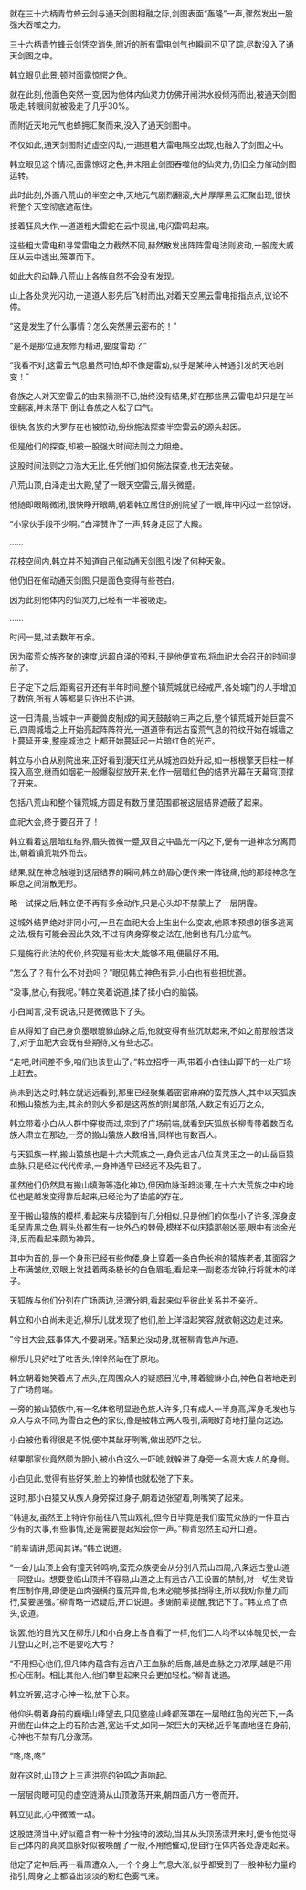 
就在三十六柄青竹蜂云剑与通天剑图相融之际,剑图表面“轰隆”一声,骤然发出一股强大吞噬之力。

三十六柄青竹蜂云剑凭空消失,附近的所有雷电剑气也瞬间不见了踪,尽数没入了通天剑图之中。

韩立眼见此景,顿时面露惊愕之色。

就在此刻,他面色突然一变,因为他体内仙灵力仿佛开闸洪水般倾泻而出,被通天剑图吸走,转眼间就被吸走了几乎30%。

而附近天地元气也蜂拥汇聚而来,没入了通天剑图中。

不仅如此,通天剑图附近虚空闪动,一道道粗大雷电隔空出现,也融入了剑图之中。

韩立眼见这个情况,面露惊讶之色,并未阻止剑图吞噬他的仙灵力,仍旧全力催动剑图运转。

此时此刻,外面八荒山的半空之中,天地元气剧烈翻滚,大片厚厚黑云汇聚出现,很快将整个天空彻底遮蔽住。

接着狂风大作,一道道粗大雷蛇在云中现出,电闪雷鸣起来。

这些粗大雷电和寻常雷电之力截然不同,赫然散发出阵阵雷电法则波动,一股庞大威压从云中透出,笼罩而下。

如此大的动静,八荒山上各族自然不会没有发现。

山上各处灵光闪动,一道道人影先后飞射而出,对着天空黑云雷电指指点点,议论不停。

“这是发生了什么事情？怎么突然黑云密布的！”

“是不是那位道友修为精进,要度雷劫？”

“我看不对,这雷云气息虽然可怕,却不像是雷劫,似乎是某种大神通引发的天地剧变！”

各族之人对天空雷云的由来猜测不已,始终没有结果,好在那些黑云雷电却只是在半空翻滚,并未落下,倒让各族之人松了口气。

很快,各族的大罗存在也被惊动,纷纷施法探查半空雷云的源头起因。

但是他们的探查,却被一股强大时间法则之力阻绝。

这股时间法则之力浩大无比,任凭他们如何施法探查,也无法突破。

八荒山顶,白泽走出大殿,望了一眼天空雷云,眉头微蹙。

他随即眼睛微闭,很快睁开眼睛,朝着韩立居住的别院望了一眼,眸中闪过一丝惊讶。

“小家伙手段不少啊。”白泽赞许了一声,转身走回了大殿。

……

花枝空间内,韩立并不知道自己催动通天剑图,引发了何种天象。

他仍旧在催动通天剑图,只是面色变得有些苍白。

因为此刻他体内的仙灵力,已经有一半被吸走。

……

时间一晃,过去数年有余。

因为蛮荒众族齐聚的速度,远超白泽的预料,于是他便宣布,将血祀大会召开的时间提前了。

日子定下之后,距离召开还有半年时间,整个镇荒城就已经戒严,各处城门的人手增加了数倍,所有人等都是只许出不许进。

这一日清晨,当城中一声夔兽皮制成的闻天鼓敲响三声之后,整个镇荒城开始巨震不已,四周城墙之上开始亮起阵阵符光,一道道带有远古蛮荒气息的符纹开始在城墙之上蔓延开来,整座城池之上都开始蔓延起一片暗红色的光芒。

韩立与小白从别院出来,正好看到漫天红光从城池四处升起,如一根根擎天巨柱一样探入高空,继而如烟花一般爆裂绽放开来,化作一层暗红色的结界光幕在天幕穹顶撑了开来。

包括八荒山和整个镇荒城,方圆足有数万里范围都被这层结界遮蔽了起来。

血祀大会,终于要召开了！

韩立看着这层暗红结界,眉头微微一蹙,双目之中晶光一闪之下,便有一道神念分离而出,朝着镇荒城外而去。

结果,就在神念触碰到这层结界的瞬间,韩立的眉心便传来一阵锐痛,他的那缕神念在瞬息之间消散无形。

略一试探之后,韩立便不再有多余动作,只是心头却不禁蒙上了一层阴霾。

这城外结界绝对非同小可,一旦在血祀大会上生出什么变故,他原本预想的很多逃离之法,极有可能会因此失效,不过有肉身穿梭之法在,他倒也有几分底气。

只是施行此法的代价,终究是有些太大,能够不用,便最好不用。

“怎么了？有什么不对劲吗？”眼见韩立神色有异,小白也有些担忧道。

“没事,放心,有我呢。”韩立笑着说道,揉了揉小白的脑袋。

小白闻言,没有说话,只是微微低下了头。

自从得知了自己身负墨眼貔貅血脉之后,他就变得有些沉默起来,不如之前那般活泼了,对于血祀大会既有些期待,又有些忐忑。

“走吧,时间差不多,咱们也该登山了。”韩立招呼一声,带着小白往山脚下的一处广场上赶去。

尚未到达之时,韩立就远远看到,那里已经聚集着密密麻麻的蛮荒族人,其中以天狐族和搬山猿族为主,其余的则大多都是这两族的附属部落,人数足有近万之众,

韩立带着小白从人群中穿梭而过,来到了广场前端,就看到天狐族长柳青带着数百名族人肃立在那边,一旁的搬山猿族人数相当,同样也有数百人。

与天狐族一样,搬山猿族也是十六大荒族之一,身负远古八位真灵王之一的山岳巨猿血脉,只是经过代代传承,一身神通早已经远不及先祖了。

虽然他们仍然具有搬山填海等造化神功,但因血脉渐趋淡薄,在十六大荒族之中的地位也是越发变得靠后起来,已经沦为了垫底的存在。

至于搬山猿族的模样,看起来与庆猿到有几分相似,只是他们的体型小了许多,浑身皮毛呈青黑之色,肩头处都生有一块外凸的棘骨,模样不似庆猿那般凶恶,眼中有淡金光泽,反而看起来颇为神异。

其中为首的,是一个身形已经有些佝偻,身上穿着一条白色长袍的猿族老者,其面容之上布满皱纹,双眼上发挂着两条极长的白色眉毛,看起来一副老态龙钟,行将就木的样子。

天狐族与他们分列在广场两边,泾渭分明,看起来似乎彼此关系并不亲近。

韩立和小白尚未走近,柳乐儿就发现了他们,脸上洋溢起笑容,就欲朝这边走过来。

“今日大会,兹事体大,不要胡来。”结果还没动身,就被柳青低声斥道。

柳乐儿只好吐了吐舌头,悻悻然站在了原地。

韩立朝着她笑着点了点头,在周围众人的疑惑目光中,带着貔貅小白,神色自若地走到了广场前端。

一旁的搬山猿族中,有一名体格明显逊色族人许多,只有成人一半身高,浑身毛发也与众人与众不同,为雪白之色的家伙,像是被韩立两人吸引,满眼好奇地打量向这边。

小白被他看得很是不悦,便冲其龇牙咧嘴,做出恐吓之状。

结果那家伙竟然颇为胆小,被小白这么一吓唬,就躲进了身旁一名高大族人的身侧。

小白见此,觉得有些好笑,脸上的神情也就松弛了下来。

这时,那小白猿又从族人身旁探过身子,朝着边张望着,咧嘴笑了起来。

“韩道友,虽然王上特许你前往八荒山观礼,但今日毕竟是我们蛮荒众族的一件亘古少有的大事,有些事情,还是需要提起知会你一声。”柳青忽然主动开口道。

“前辈请讲,愿闻其详。”韩立说道。

“一会儿山顶上会有撞天钟鸣响,蛮荒众族便会从分别八荒山四周,八条远古登山道一同登山。想要登临山顶并不容易,山道之上有远古八王设置的禁制,对一切生灵皆有压制作用,即便是血肉强横的蛮荒异兽,也未必能够抵挡得住,所以我劝你量力而行,莫要逞强。”柳青略一迟疑后,开口说道。多谢前辈提醒,我记下了。”韩立点了点头,说道。

说罢,他的目光又在柳乐儿和小白身上各自看了一样,他们二人均不以体魄见长,一会儿登山之时,岂不是要吃大亏？

“不用担心他们,但凡体内蕴含有远古八王血脉的后裔,越是血脉之力浓厚,越是不用担心压制。相比其他人,他们攀登起来只会更加轻松。”柳青说道。

韩立听罢,这才心神一松,放下心来。

他仰头朝着身前的巍峨山峰望去,只见整座山峰都笼罩在一层暗红色的光芒下,一条开凿在山体之上的石阶古道,宽达千丈,如同一架巨大的天梯,近乎笔直地竖在身前,心神也不禁有几分激荡。

“咚,咚,咚”

就在这时,山顶之上三声洪亮的钟鸣之声响起。

一层层肉眼可见的虚空涟漪从山顶激荡开来,朝四面八方一卷而开。

韩立见此,心中微微一动。

这股涟漪当中,好似蕴含有一种十分独特的波动,当其从头顶荡漾开来时,便令他觉得自己体内的真灵血脉好似被唤醒了一般,不用他催动,便自行在体内各处游走起来。

他定了定神后,再一看周遭众人,一个个身上气息大涨,似乎都受到了一股神秘力量的指引,周身之上都溢出淡淡的粉红色雾气来。
